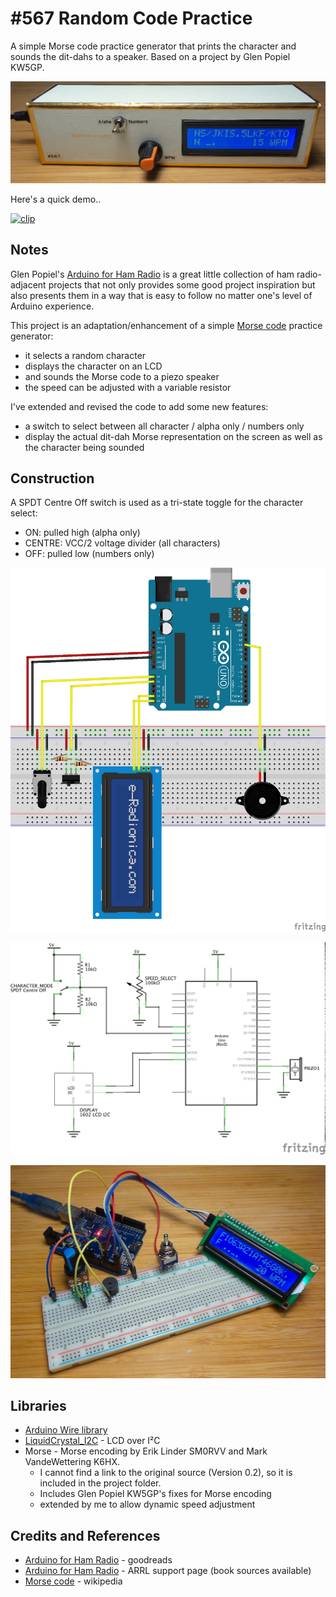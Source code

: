 # #567 Random Code Practice

A simple Morse code practice generator that prints the character and sounds the dit-dahs to a speaker. Based on a project by Glen Popiel KW5GP.

![Build](./assets/RandomCodePractice_build.jpg?raw=true)

Here's a quick demo..

[![clip](https://img.youtube.com/vi/Cv54Tg_QJfA/0.jpg)](https://www.youtube.com/watch?v=Cv54Tg_QJfA)

## Notes

Glen Popiel's [Arduino for Ham Radio](https://www.goodreads.com/book/show/23432504-arduino-for-ham-radio) is a great little collection
of ham radio-adjacent projects that not only provides some good project inspiration but also presents them in a way that
is easy to follow no matter one's level of Arduino experience.

This project is an adaptation/enhancement of a simple [Morse code](https://en.wikipedia.org/wiki/Morse_code) practice generator:

* it selects a random character
* displays the character on an LCD
* and sounds the Morse code to a piezo speaker
* the speed can be adjusted with a variable resistor

I've extended and revised the code to add some new features:

* a switch to select between all character / alpha only / numbers only
* display the actual dit-dah Morse representation on the screen as well as the character being sounded

## Construction

A SPDT Centre Off switch is used as a tri-state toggle for the character select:

* ON: pulled high (alpha only)
* CENTRE: VCC/2 voltage divider (all characters)
* OFF: pulled low (numbers only)

![Breadboard](./assets/RandomCodePractice_bb.jpg?raw=true)

![Schematic](./assets/RandomCodePractice_schematic.jpg?raw=true)

![Breadboard Build](./assets/RandomCodePractice_bb_build.jpg?raw=true)

## Libraries

* [Arduino Wire library](https://www.arduino.cc/en/reference/wire)
* [LiquidCrystal_I2C](https://github.com/marcoschwartz/LiquidCrystal_I2C) - LCD over I²C
* Morse - Morse encoding by Erik Linder SM0RVV and Mark VandeWettering K6HX.
  - I cannot find a link to the original source (Version 0.2), so it is included in the project folder.
  - Includes Glen Popiel KW5GP's fixes for Morse encoding
  - extended by me to allow dynamic speed adjustment

## Credits and References

* [Arduino for Ham Radio](https://www.goodreads.com/book/show/23432504-arduino-for-ham-radio) - goodreads
* [Arduino for Ham Radio](http://www.arrl.org/arduino) - ARRL support page (book sources available)
* [Morse code](https://en.wikipedia.org/wiki/Morse_code) - wikipedia
